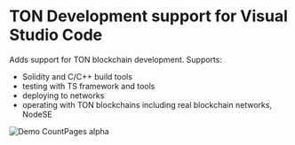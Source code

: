 # TON Development support for Visual Studio Code

Adds support for TON blockchain development. Supports:

- Solidity and C/C++ build tools
- testing with TS framework and tools
- deploying to networks
- operating with TON blockchains including real blockchain networks, NodeSE


![Demo CountPages alpha](gifs/compile.gif)
